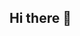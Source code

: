 ## Hi there 👋

<!--
**cheraghiam/cheraghiam** is a ✨ _special_ ✨ repository because its `README.md` (this file) appears on your GitHub profile.

Here are some ideas to get you started:

- 🔭 I’m currently working on python project repo
- 🌱 I’m currently learning FPGA programing
- 👯 I’m looking to collaborate on ...
- 🤔 I’m looking for help with ...
- 💬 Ask me about Python, ML, Altium Designer
- 📫 How to reach me: ...
- 😄 Pronouns: ...
- ⚡ Fun fact: ...
-->
